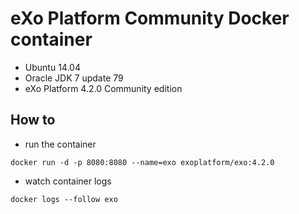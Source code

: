 # eXo Platform Community Docker container

* Ubuntu 14.04
* Oracle JDK 7 update 79
* eXo Platform 4.2.0 Community edition

## How to

* run the container

```
docker run -d -p 8080:8080 --name=exo exoplatform/exo:4.2.0
```

* watch container logs

```
docker logs --follow exo
```
